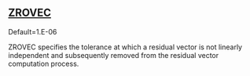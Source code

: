 ## [ZROVEC](https://help.hexagonmi.com/bundle/MSC_Nastran_2022.4/page/Nastran_Combined_Book/qrg/parameters/TOC.ZROVEC.xhtml)

Default=1.E-06

ZROVEC specifies the tolerance at which a residual vector is not linearly independent and subsequently removed from the residual vector computation process.

